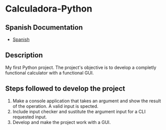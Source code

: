 # Calculadora-Python

## Spanish Documentation

- [Spanish](README.md)

## Description

My first Python project. The project's objective is to develop a completly functional calculator with a functional GUI.

## Steps followed to develop the project

1. Make a console application that takes an argument and show the result of the operation. A valid input is spected.
2. Include input checker and sustitute the argument input for a CLI requested input.
3. Develop and make the project work with a GUI.
